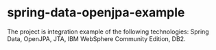 spring-data-openjpa-example
===========================

The project is integration example of the following technologies: Spring Data, OpenJPA, JTA, IBM WebSphere Community Edition, DB2.
